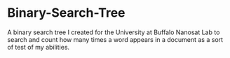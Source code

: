 # Binary-Search-Tree

A binary search tree I created for the University at Buffalo Nanosat Lab to search and count how many times a word appears in a document as a sort of test of my abilities. 
